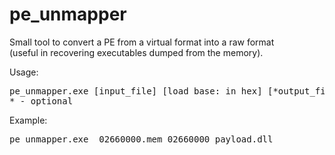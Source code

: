 # pe_unmapper
Small tool to convert a PE from a virtual format into a raw format<br/>
(useful in recovering executables dumped from the memory).<br/>

Usage:<br>
<pre>
pe_unmapper.exe [input_file] [load base: in hex] [*output_file]
* - optional
</pre>
Example:</br>
<pre>
pe_unmapper.exe _02660000.mem 02660000 payload.dll
</pre>
<br/>

